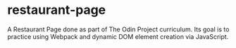 # restaurant-page
A Restaurant Page done as part of The Odin Project curriculum. Its goal is to practice using Webpack and dynamic DOM element creation via JavaScript.
